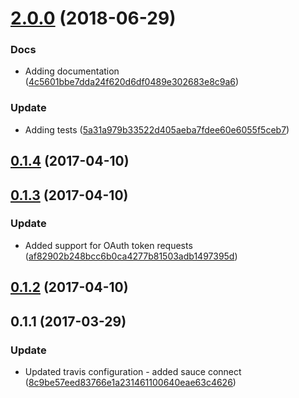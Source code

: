 <a name="2.0.0"></a>
# [2.0.0](https://github.com/advanced-rest-client/api-console-ext-comm/compare/0.1.3...2.0.0) (2018-06-29)


### Docs

* Adding documentation ([4c5601bbe7dda24f620d6df0489e302683e8c9a6](https://github.com/advanced-rest-client/api-console-ext-comm/commit/4c5601bbe7dda24f620d6df0489e302683e8c9a6))

### Update

* Adding tests ([5a31a979b33522d405aeba7fdee60e6055f5ceb7](https://github.com/advanced-rest-client/api-console-ext-comm/commit/5a31a979b33522d405aeba7fdee60e6055f5ceb7))



<a name="0.1.4"></a>
## [0.1.4](https://github.com/advanced-rest-client/api-console-ext-comm/compare/0.1.3...v0.1.4) (2017-04-10)




<a name="0.1.3"></a>
## [0.1.3](https://github.com/advanced-rest-client/api-console-ext-comm/compare/0.1.1...v0.1.3) (2017-04-10)


### Update

* Added support for OAuth token requests ([af82902b248bcc6b0ca4277b81503adb1497395d](https://github.com/advanced-rest-client/api-console-ext-comm/commit/af82902b248bcc6b0ca4277b81503adb1497395d))



<a name="0.1.2"></a>
## [0.1.2](https://github.com/advanced-rest-client/api-console-ext-comm/compare/0.1.1...v0.1.2) (2017-04-10)




<a name="0.1.1"></a>
## 0.1.1 (2017-03-29)


### Update

* Updated travis configuration - added sauce connect ([8c9be57eed83766e1a231461100640eae63c4626](https://github.com/advanced-rest-client/api-console-ext-comm/commit/8c9be57eed83766e1a231461100640eae63c4626))



